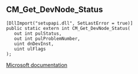 ## CM_Get_DevNode_Status

```
[DllImport("setupapi.dll", SetLastError = true)]
public static extern int CM_Get_DevNode_Status(
   out int pulStatus,
   out int pulProblemNumber,
   uint dnDevInst,
   uint ulFlags
);
```

[Microsoft documentation](https://docs.microsoft.com/en-us/windows/win32/api/cfgmgr32/nf-cfgmgr32-cm_get_devnode_status)
